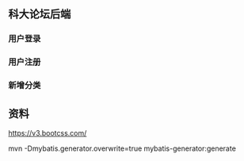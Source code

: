 ## 科大论坛后端


### 用户登录
### 用户注册

### 新增分类



## 资料
https://v3.bootcss.com/





mvn -Dmybatis.generator.overwrite=true mybatis-generator:generate